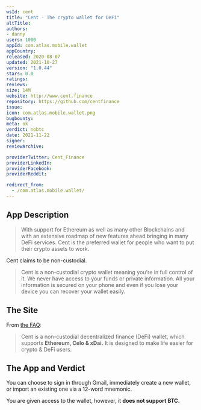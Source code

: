 ```yaml
---
wsId: cent
title: "Cent - The crypto wallet for DeFi"
altTitle: 
authors:
- danny
users: 1000
appId: com.atlas.mobile.wallet
appCountry: 
released: 2020-08-07
updated: 2021-10-27
version: "1.0.44"
stars: 0.0
ratings: 
reviews: 
size: 14M
website: http://www.cent.finance
repository: https://github.com/centfinance
issue: 
icon: com.atlas.mobile.wallet.png
bugbounty: 
meta: ok
verdict: nobtc
date: 2021-11-22
signer: 
reviewArchive:

providerTwitter: Cent_Finance
providerLinkedIn: 
providerFacebook: 
providerReddit: 

redirect_from:
  - /com.atlas.mobile.wallet/
---
```


## App Description

> With support for Ethereum as well as many other Blockchains and with an extensive roadmap of new features ahead bringing in many DeFi services. Cent is the preferred wallet for people who want to put their crypto assets to work.

Cent claims to be non-custodial.

> Cent is a non-custodial crypto wallet meaning you're in full control of it. We never have access to your funds or private information. All your information is secured on your phone and even if you lose your device you can recover your wallet easily.

## The Site

From [the FAQ](https://cent.finance/faqs.html):

> Cent is a non-custodial decentralized finance (DeFi) wallet, which supports **Ethereum, Celo & xDai.** It is designed to make life easier for crypto & DeFi users.

## The App and Verdict

You can choose to sign in through Gmail, immediately create a new wallet, or import an existing one via a 12-word mnemonic.

You are given access to the wallet, however, it **does not support BTC.**